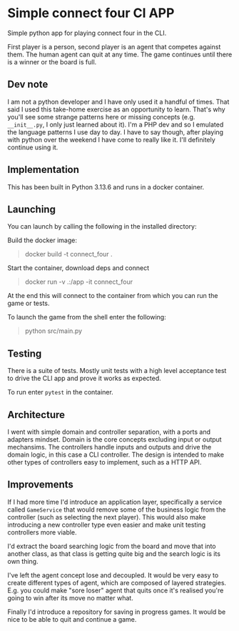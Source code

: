 # Simple connect four CI APP

Simple python app for playing connect four in the CLI.

First player is a person, second player is an agent that competes against them. The human agent can quit at any time. The game continues until there is a winner or the board is full.

## Dev note
I am not a python developer and I have only used it a handful of times. That said I used this take-home exercise as an opportunity to learn. That's why you'll see some strange patterns here or missing concepts (e.g. `__init__.py`, I only just learned about it). I'm a PHP dev and so I emulated the language patterns I use day to day. I have to say though, after playing with python over the weekend I have come to really like it. I'll definitely continue using it.

## Implementation
This has been built in Python 3.13.6 and runs in a docker container.

## Launching
You can launch by calling the following in the installed directory:

Build the docker image:
> docker build -t connect_four .

Start the container, download deps and connect
> docker run -v .:/app -it connect_four

At the end this will connect to the container from which you can run the game or tests.

To launch the game from the shell enter the following:
> python src/main.py

## Testing
There is a suite of tests. Mostly unit tests with a high level acceptance test to drive the CLI app and prove it works as expected.

To run enter `pytest` in the container.

## Architecture
I went with simple domain and controller separation, with a ports and adapters mindset. Domain is the core concepts excluding input or output mechansims. The controllers handle inputs and outputs and drive the domain logic, in this case a CLI controller. The design is intended to make other types of controllers easy to implement, such as a HTTP API.

## Improvements
If I had more time I'd introduce an application layer, specifically a service called `GameService` that would remove some of the business logic from the controller (such as selecting the next player). This would also make introducing a new controller type even easier and make unit testing controllers more viable.

I'd extract the board searching logic from the board and move that into another class, as that class is getting quite big and the search logic is its own thing.

I've left the agent concept lose and decoupled. It would be very easy to create different types of agent, which are composed of layered strategies. E.g. you could make "sore loser" agent that quits once it's realised you're going to win after its move no matter what.

Finally I'd introduce a repository for saving in progress games. It would be nice to be able to quit and continue a game.